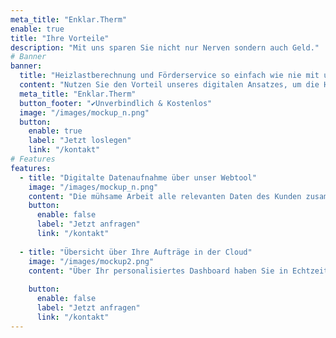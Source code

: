 ```yaml
---
meta_title: "Enklar.Therm"
enable: true
title: "Ihre Vorteile"
description: "Mit uns sparen Sie nicht nur Nerven sondern auch Geld."
# Banner
banner:
  title: "Heizlastberechnung und Förderservice so einfach wie nie mit unserem Service <span style='color: #016D5D;'>Enklar.</span><span style='color: #B8860B;'>Therm</span>"
  content: "Nutzen Sie den Vorteil unseres digitalen Ansatzes, um die Heizlastberechnung präzise nach DIN 12831 und den Förderservice digitalisiert und innerhalb weniger Tage über uns abzuwickeln."
  meta_title: "Enklar.Therm"
  button_footer: "✔️Unverbindlich & Kostenlos"
  image: "/images/mockup_n.png"
  button:
    enable: true
    label: "Jetzt loslegen"
    link: "/kontakt"
# Features
features:
  - title: "Digitalte Datenaufnahme über unser Webtool"
    image: "/images/mockup_n.png"
    content: "Die mühsame Arbeit alle relevanten Daten des Kunden zusammenzukriegen, um endlich mit der Berechnung loszulegen nehmen wir Ihnen ab. Über unsere intelligente Eingabemaske wird der Kunde schrittweise an die Hand genommen, um wichtige Datenpunkte bequem vom Sofa aus eingeben zu können. Wir prüfen die Daten natürlich anhand von Erfahrungswerten nach Plausibilität."
    button:
      enable: false
      label: "Jetzt anfragen"
      link: "/kontakt"
    
  - title: "Übersicht über Ihre Aufträge in der Cloud"
    image: "/images/mockup2.png"
    content: "Über Ihr personalisiertes Dashboard haben Sie in Echtzeit Zugriff auf all Ihre eingegangenen Aufträge. Zudem werden alle Daten, die im Laufe der Abwicklung entstehen hier zentral und überall abrufbar gesammelt."
 
    button:
      enable: false
      label: "Jetzt anfragen"
      link: "/kontakt"
---
```

